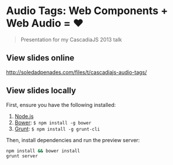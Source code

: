 # Audio Tags: Web Components + Web Audio = ♥
> Presentation for my CascadiaJS 2013 talk

## View slides online

http://soledadpenades.com/files/t/cascadiajs-audio-tags/

## View slides locally

First, ensure you have the following installed:

1. [Node.js](http://nodejs.org)
2. [Bower](http://bower.io): `$ npm install -g bower`
3. [Grunt](http://gruntjs.com): `$ npm install -g grunt-cli`

Then, install dependencies and run the preview server:

```bash
npm install && bower install
grunt server
```
